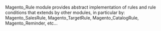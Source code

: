 Magento_Rule module provides abstract implementation of rules and rule conditions that extends by other modules, in particular by: Magento_SalesRule, Magento_TargetRule, Magento_CatalogRule, Magento_Reminder, etc...
